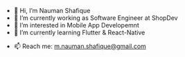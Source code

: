 - 👋 Hi, I’m Nauman Shafique
- 🔭 I’m currently working as Software Engineer at ShopDev
- 👀 I’m interested in Mobile App Developemnt
- 🌱 I’m currently learning Flutter & React-Native
<!--- 💞️ I’m looking to collaborate on ...-->
- 📫 Reach me: m.nauman.shafique@gmail.com

<!--### Hi there 👋-->

<!--
**MuhammadNaumanShafique/muhammadnaumanshafique** is a ✨ _special_ ✨ repository because its `README.md` (this file) appears on your GitHub profile.

Here are some ideas to get you started:
- 
- 👋 I'm Nauman Shafique.
- 🔭 I’m currently working as Software Engineer at ShopDev.
- 🌱 I’m currently learning ...
- 👯 I’m looking to collaborate on ...
- 🤔 I’m looking for help with ...
- 💬 Ask me about ...
- 📫 How to reach me: ...
- 😄 Pronouns: ...
- ⚡ Fun fact: ...
-->
